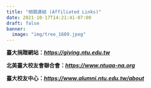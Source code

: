 ```yaml
---
title: "相關連結 (Affiliated Links)"
date: 2021-10-17T14:21:41-07:00
draft: false
banner:
  image: "img/tree_1609.jpeg"
---
```


**臺大捐贈網站：*****<https://giving.ntu.edu.tw>***

**北美臺大校友會聯合會：*****<https://www.ntuaa-na.org>***

**臺大校友中心：*****<https://www.alumni.ntu.edu.tw/about>***
